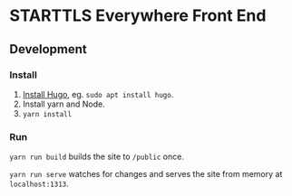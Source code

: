 # STARTTLS Everywhere Front End

## Development

### Install

1. [Install Hugo](https://gohugo.io/getting-started/installing/), eg. `sudo apt install hugo`.
2. Install yarn and Node.
3. `yarn install`

### Run

`yarn run build` builds the site to `/public` once.

`yarn run serve` watches for changes and serves the site from memory at `localhost:1313`.

